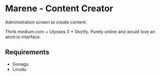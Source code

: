 # Marene - Content Creator
Administration screen to create content.

Think medium.com + Ulysses 3 + Storify. Purely online and would love an atom.io interface.

## Requirements
* Gonagu
* Linodu
